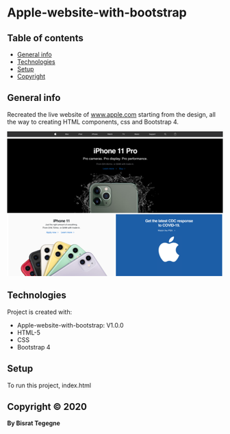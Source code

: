 # Apple-website-with-bootstrap

## Table of contents
* [General info](#general-info)
* [Technologies](#technologies)
* [Setup](#setup)
* [Copyright](#Copyright)

## General info
Recreated the live website of www.apple.com starting from the design, all the way to creating HTML components, css and Bootstrap 4.

<img src="/images/Screen1.png">

  
  
## Technologies
Project is created with:
* Apple-website-with-bootstrap: V1.0.0
* HTML-5
* CSS
* Bootstrap 4



	
## Setup
To run this project, index.html

## Copyright © 2020 
**By Bisrat Tegegne**
